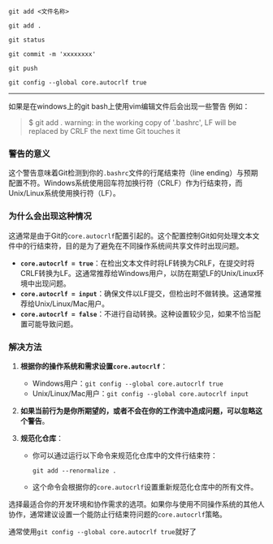 `git add <文件名称>`

`git add .`

`git status`

`git commit -m 'xxxxxxxx'`

`git push`

`git config --global core.autocrlf true`

---

如果是在windows上的git bash上使用vim编辑文件后会出现一些警告 例如：

> $ git add . 
> warning: in the working copy of '.bashrc', LF will be replaced by CRLF the next time Git touches it

### 警告的意义
这个警告意味着Git检测到你的`.bashrc`文件的行尾结束符（line ending）与预期配置不符。Windows系统使用回车符加换行符（CRLF）作为行结束符，而Unix/Linux系统使用换行符（LF）。

### 为什么会出现这种情况
这通常是由于Git的`core.autocrlf`配置引起的。这个配置控制Git如何处理文本文件中的行结束符，目的是为了避免在不同操作系统间共享文件时出现问题。

- **`core.autocrlf = true`**：在检出文本文件时将LF转换为CRLF，在提交时将CRLF转换为LF。这通常推荐给Windows用户，以防在期望LF的Unix/Linux环境中出现问题。
- **`core.autocrlf = input`**：确保文件以LF提交，但检出时不做转换。这通常推荐给Unix/Linux/Mac用户。
- **`core.autocrlf = false`**：不进行自动转换。这种设置较少见，如果不恰当配置可能导致问题。

### 解决方法
1. **根据你的操作系统和需求设置`core.autocrlf`**：
   - Windows用户：`git config --global core.autocrlf true`
   - Unix/Linux/Mac用户：`git config --global core.autocrlf input`
   
2. **如果当前行为是你所期望的，或者不会在你的工作流中造成问题，可以忽略这个警告**。

3. **规范化仓库**：
   - 你可以通过运行以下命令来规范化仓库中的文件行结束符：
     ```
     git add --renormalize .
     ```
   - 这个命令会根据你的`core.autocrlf`设置重新规范化仓库中的所有文件。

选择最适合你的开发环境和协作需求的选项。如果你与使用不同操作系统的其他人协作，通常建议设置一个能防止行结束符问题的`core.autocrlf`策略。

通常使用`git config --global core.autocrlf true`就好了
